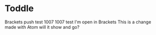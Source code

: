 # Toddle
Brackets  push test
1007 1007 test
I'm open in Brackets
This is a change made with Atom will it show and go?
